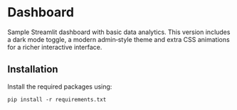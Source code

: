 # Dashboard

Sample Streamlit dashboard with basic data analytics. This version includes a dark mode toggle, a modern admin‑style theme and extra CSS animations for a richer interactive interface.

## Installation

Install the required packages using:

```
pip install -r requirements.txt
```
